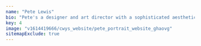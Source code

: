 ```yaml
---
name: "Pete Lewis"
bio: "Pete's a designer and art director with a sophisticated aesthetic and keen commercial instincts. A bit like Andy Warhol. He's worked in agencies across the globe but remains a son of Hull, with a no-bullshit style that makes him stand out in a room full of marketing types."
key: 4
image: "v1614419666/cwys_website/pete_portrait_website_ghaovg"
sitemapExclude: true
---
```

